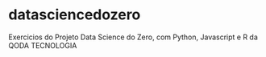 # datasciencedozero
Exercicios do Projeto Data Science do Zero, com Python, Javascript e R da QODA TECNOLOGIA
